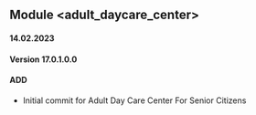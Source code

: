 ## Module <adult_daycare_center>

#### 14.02.2023
#### Version 17.0.1.0.0
#### ADD

- Initial commit for Adult Day Care Center For Senior Citizens
